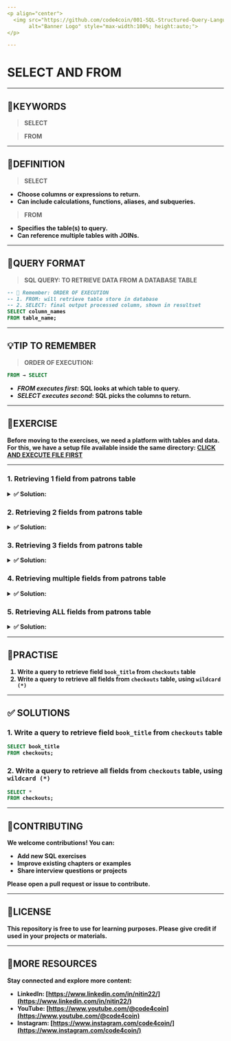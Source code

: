 ```yaml
---
<p align="center">
  <img src="https://github.com/code4coin/001-SQL-Structured-Query-Language-/blob/main/001%20SQL%20FOR%20DATA%20ENGINEERS/000%20DOCUMENTS/3%20GITHUB%20BANNER%20LOGO.png" 
       alt="Banner Logo" style="max-width:100%; height:auto;">
</p>

---
```


# SELECT AND FROM
---
## 🔑KEYWORDS
> <b> SELECT

> <b>FROM
---
## 📖DEFINITION
> <b> SELECT
  - Choose columns or expressions to return.
  - Can include calculations, functions, aliases, and subqueries.
> <b> FROM
  - Specifies the table(s) to query.
  - Can reference multiple tables with JOINs.
---

## 🧱QUERY FORMAT
> <b>SQL QUERY: TO RETRIEVE DATA FROM A DATABASE TABLE
```sql
-- 📝 Remember: ORDER OF EXECUTION
-- 1. FROM: will retrieve table store in database
-- 2. SELECT: final output processed column, shown in resultset
SELECT column_names
FROM table_name;
```
---
## 💡TIP TO REMEMBER
> <b>ORDER OF EXECUTION:
```sql 
FROM → SELECT
```
- <b><i>FROM executes first</i></b>: SQL looks at which table to query.
- <b><i>SELECT executes second</i></b>: SQL picks the columns to return.

---
## 💪EXERCISE
Before moving to the exercises, we need a platform with tables and data.  
For this, we have a setup file available inside the same directory: [CLICK AND EXECUTE FILE FIRST](https://github.com/code4coin/001-SQL-Structured-Query-Language-/blob/main/001%20SQL%20FOR%20DATA%20ENGINEERS/002%20SAMPLE%20DATA/002%20PATRONS%20DATA.md)

---
### 1. Retrieving 1 field from patrons table
<details>
  <summary>✅ Solution:</summary>

```sql
SELECT name
FROM patrons;
```
</details>

### 2. Retrieving 2 fields from patrons table
<details>
  <summary>✅ Solution:</summary>
  
```sql
SELECT card_id, name
FROM patrons;
```
</details>

### 3. Retrieving 3 fields from patrons table
<details>
  <summary>✅ Solution:</summary>
  
```sql
SELECT card_id, name, join_year
FROM patrons;
```
</details>

### 4. Retrieving multiple fields from patrons table
<details>
  <summary>✅ Solution:</summary>
  
```sql
SELECT card_id, name, join_year, fines
FROM patrons;
```
</details>

### 5. Retrieving ALL fields from patrons table
<details>
  <summary>✅ Solution:</summary>
  
```sql
SELECT *
FROM patrons;
```
</details>

---
## 🧠PRACTISE
1. Write a query to retrieve field `book_title` from `checkouts` table
2. Write a query to retrieve all fields from `checkouts` table, using `wildcard (*)`
---
## ✅ SOLUTIONS
### 1. Write a query to retrieve field `book_title` from `checkouts` table
```sql
SELECT book_title
FROM checkouts;
```
### 2. Write a query to retrieve all fields from `checkouts` table, using `wildcard (*)`
```sql
SELECT *
FROM checkouts;
```
---
## 🤝**CONTRIBUTING** 

We welcome contributions! You can:

- Add new SQL exercises  
- Improve existing chapters or examples  
- Share interview questions or projects  

Please open a **pull request** or **issue** to contribute.  

---
## 📄**LICENSE** 

This repository is free to use for learning purposes. Please give credit if used in your projects or materials.  

---
## 🔗**MORE RESOURCES** 

Stay connected and explore more content:

- **LinkedIn:** [https://www.linkedin.com/in/nitin22/](https://www.linkedin.com/in/nitin22/)  
- **YouTube:** [https://www.youtube.com/@code4coin](https://www.youtube.com/@code4coin)  
- **Instagram:** [https://www.instagram.com/code4coin/](https://www.instagram.com/code4coin/)  
